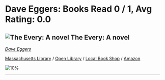# Dave Eggers:  Books Read 0 / 1, Avg Rating: 0.0 

## ![The Every: A novel](https://covers.openlibrary.org/b/isbn/9780593315347-M.jpg) The Every: A novel
*[Dave Eggers](../DaveEggers)*

[Massachusetts Library](https://library.minlib.net/search/i=9780593315347) / [Open Library](https://openlibrary.org/isbn/9780593315347) / [Local Book Shop](https://bookshop.org/books/the-every:-a-novel/9780593315347) / [Amazon](https://smile.amazon.com/dp/0593315340)

![10%](https://progress-bar.dev/10) 



---
